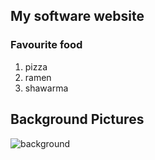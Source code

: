 ## My software website 

### Favourite food 
1. pizza
2. ramen
3. shawarma

## Background Pictures 


![background](https://tse2.mm.bing.net/th?id=OIP.1JshKgPu-quYFHHsVXimHAHaE8&pid=Api&P=0&w=237&h=159)
